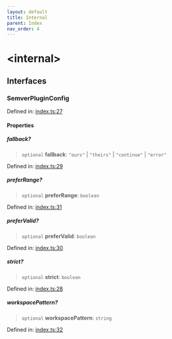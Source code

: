 ```yaml
---
layout: default
title: Internal
parent: Index
nav_order: 4
---
```


# \<internal\>

## Interfaces

### SemverPluginConfig

Defined in: [index.ts:27](https://github.com/react18-tools/git-json-resolver-semver/blob/50e3ea62d91488fe5a6f02d1c59f11b20e40d81f/lib/src/index.ts#L27)

#### Properties

##### fallback?

> `optional` **fallback**: `"ours"` \| `"theirs"` \| `"continue"` \| `"error"`

Defined in: [index.ts:29](https://github.com/react18-tools/git-json-resolver-semver/blob/50e3ea62d91488fe5a6f02d1c59f11b20e40d81f/lib/src/index.ts#L29)

##### preferRange?

> `optional` **preferRange**: `boolean`

Defined in: [index.ts:31](https://github.com/react18-tools/git-json-resolver-semver/blob/50e3ea62d91488fe5a6f02d1c59f11b20e40d81f/lib/src/index.ts#L31)

##### preferValid?

> `optional` **preferValid**: `boolean`

Defined in: [index.ts:30](https://github.com/react18-tools/git-json-resolver-semver/blob/50e3ea62d91488fe5a6f02d1c59f11b20e40d81f/lib/src/index.ts#L30)

##### strict?

> `optional` **strict**: `boolean`

Defined in: [index.ts:28](https://github.com/react18-tools/git-json-resolver-semver/blob/50e3ea62d91488fe5a6f02d1c59f11b20e40d81f/lib/src/index.ts#L28)

##### workspacePattern?

> `optional` **workspacePattern**: `string`

Defined in: [index.ts:32](https://github.com/react18-tools/git-json-resolver-semver/blob/50e3ea62d91488fe5a6f02d1c59f11b20e40d81f/lib/src/index.ts#L32)
